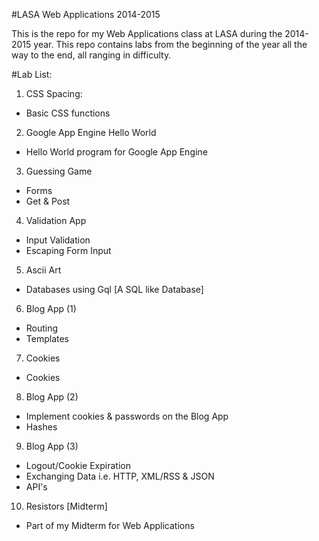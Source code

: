 #LASA Web Applications 2014-2015

This is the repo for my Web Applications class at LASA
during the 2014-2015 year. This repo contains labs from
the beginning of the year all the way to the end, all
ranging in difficulty. 

#Lab List:
1. CSS Spacing:
  - Basic CSS functions
2. Google App Engine Hello World
  - Hello World program for Google App Engine
3. Guessing Game
  - Forms
  - Get & Post
4. Validation App
  - Input Validation
  - Escaping Form Input
5. Ascii Art
  - Databases using Gql [A SQL like Database]
6. Blog App (1)
  - Routing
  - Templates
7. Cookies
  - Cookies
8. Blog App (2)
  - Implement cookies & passwords on the Blog App
  - Hashes
9. Blog App (3)
  - Logout/Cookie Expiration
  - Exchanging Data i.e. HTTP, XML/RSS & JSON
  - API's
10. Resistors [Midterm]
  - Part of my Midterm for Web Applications
